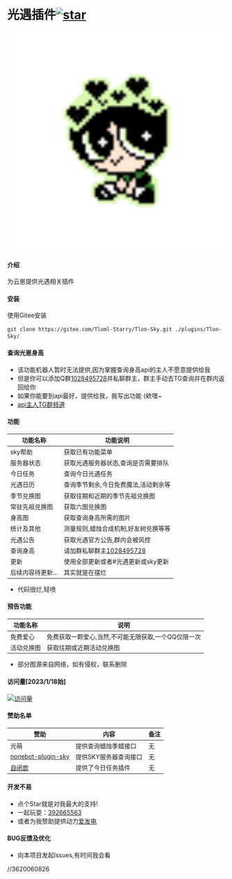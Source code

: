 # 光遇插件<a href='https://gitee.com/Tloml-Starry/SKY-GuangYu-plugin/stargazers'><img src='https://gitee.com/Tloml-Starry/SKY-GuangYu-plugin/badge/star.svg?theme=dark' alt='star'></img></a>
<p align="center">
<img width = "600" src="resource/飞天小女警.png">
</p>

#### 介绍
为云崽提供光遇相关插件

#### 安装
使用Gitee安装
```
git clone https://gitee.com/Tloml-Starry/Tlon-Sky.git ./plugins/Tlon-Sky/
```
#### 查询光崽身高
* 该功能机器人暂时无法提供,因为掌握查询身高api的主人不愿意提供给我
* 但是你可以添加Q群[1028495728](https://jq.qq.com/?_wv=1027&k=YQ2G0IP6)并私聊群主，群主手动去TG查询并在群内返回给你
* 如果你能要到api最好，提供给我，我写出功能 (欸嘿~
* [api主人TG群频道](https://t.me/+TWTYabitFzRkNjU1)
#### 功能
| 功能名称  |  功能说明  |
|-------| ----- |
| sky帮助| 获取已有功能菜单 |
| 服务器状态 | 获取光遇服务器状态,查询是否需要排队 |
| 今日任务 | 查询今日光遇任务 |
| 光遇日历 | 查询季节剩余,今日免费魔法,活动剩余等 |
| 季节兑换图 | 获取往期和近期的季节先祖兑换图 |
| 常驻先祖兑换图 | 获取六图兑换图 |
| 身高图 | 获取查询身高所需的图片 | 
| 统计及其他 | 测量规则,蜡烛合成机制,好友树兑换等等 |
| 光遇公告 | 获取光遇官方公告,群内会被风控 |
| 查询身高 | 请加群私聊群主[1028495728](https://jq.qq.com/?_wv=1027&k=YQ2G0IP6) |
| 更新 | 使用全部更新或者#光遇更新或sky更新 |
| 后续内容待更新... |其实就是在摆烂|
 * 代码很烂,轻喷

#### 预告功能
| 功能名称 | 说明 |
| -------| ----- |
| 免费爱心 | 免费获取一颗爱心,当然,不可能无限获取,一个QQ仅限一次 |
| 活动兑换图 | 获取往期或近期活动兑换图 |
 * 部分图源来自网络，如有侵权，联系删除

#### 访问量[2023/1/18始]
[![访问量](https://profile-counter.glitch.me/SKY-GuangYu-plugin/count.svg)](https://gitee.com/Tloml-Starry/SKY-GuangYu-plugin/edit/master)


#### 赞助名单
| 赞助 | 内容 | 备注 |
| -------| ----- | ------ |
| 光萌 | 提供查询蜡烛季蜡接口 | 无 |
| [nonebot-plugin-sky](https://github.com/Kaguya233qwq/nonebot_plugin_sky) | 提供SKY服务器查询接口 | 无 |
| [自闭歆](https://gitee.com/xin-closing-fuse) | 提供了今日任务插件 | 无 |


#### 开发不易

 * 点个Star就是对我最大的支持!
 * 一起玩耍：[392665563](https://jq.qq.com/?_wv=1027&k=VQAEpAlH)
 * 或者为我赞助提供动力[爱发电](https://afdian.net/a/Tloml-Starry)
#### BUG反馈及优化
 * 向本项目发起lssues,有时间我会看

//3620060826
